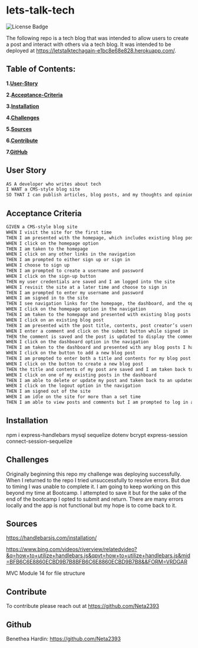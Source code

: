 # lets-talk-tech
![License Badge](https://img.shields.io/badge/license-MIT-green)

The following repo is a tech blog that was intended to allow users to create a post and interact with others via a tech blog. It was intended to be deployed at 
https://letstalktechagain-e1bc8e68e828.herokuapp.com/. 

## Table of Contents:

**1.[User-Story](#user-story)**

**2.[Acceptance-Criteria](#acceptance-criteria)**

**3.[Installation](#installation)**

**4.[Challenges](#challenges)**

**5.[Sources](#sources)**

**6.[Contribute](#contribute)**

**7.[GitHub](#github)**


## User Story

```md
AS A developer who writes about tech
I WANT a CMS-style blog site
SO THAT I can publish articles, blog posts, and my thoughts and opinions
```

## Acceptance Criteria

```md
GIVEN a CMS-style blog site
WHEN I visit the site for the first time
THEN I am presented with the homepage, which includes existing blog posts if any have been posted; navigation links for the homepage and the dashboard; and the option to log in
WHEN I click on the homepage option
THEN I am taken to the homepage
WHEN I click on any other links in the navigation
THEN I am prompted to either sign up or sign in
WHEN I choose to sign up
THEN I am prompted to create a username and password
WHEN I click on the sign-up button
THEN my user credentials are saved and I am logged into the site
WHEN I revisit the site at a later time and choose to sign in
THEN I am prompted to enter my username and password
WHEN I am signed in to the site
THEN I see navigation links for the homepage, the dashboard, and the option to log out
WHEN I click on the homepage option in the navigation
THEN I am taken to the homepage and presented with existing blog posts that include the post title and the date created
WHEN I click on an existing blog post
THEN I am presented with the post title, contents, post creator’s username, and date created for that post and have the option to leave a comment
WHEN I enter a comment and click on the submit button while signed in
THEN the comment is saved and the post is updated to display the comment, the comment creator’s username, and the date created
WHEN I click on the dashboard option in the navigation
THEN I am taken to the dashboard and presented with any blog posts I have already created and the option to add a new blog post
WHEN I click on the button to add a new blog post
THEN I am prompted to enter both a title and contents for my blog post
WHEN I click on the button to create a new blog post
THEN the title and contents of my post are saved and I am taken back to an updated dashboard with my new blog post
WHEN I click on one of my existing posts in the dashboard
THEN I am able to delete or update my post and taken back to an updated dashboard
WHEN I click on the logout option in the navigation
THEN I am signed out of the site
WHEN I am idle on the site for more than a set time
THEN I am able to view posts and comments but I am prompted to log in again before I can add, update, or delete posts
```

## Installation

npm i express-handlebars mysql sequelize dotenv bcrypt express-session connect-session-sequelize

## Challenges

Originally beginning this repo my challenge was deploying successfully. When I returned to the repo I tried unsuccessfully to resolve errors. But due to timing I was unable to complete it. I am going to keep working on this beyond my time at Bootcamp. I attempted to save it but for the sake of the end of the bootcamp I opted to submit and return. There are many errors locally and the app is not functional but my hope is to come back to it.

## Sources

https://handlebarsjs.com/installation/

https://www.bing.com/videos/riverview/relatedvideo?&q=how+to+utilize+handlebars.js&qpvt=how+to+utilize+handlebars.js&mid=BFB6C6E8860ECBD9B7B8BFB6C6E8860ECBD9B7B8&&FORM=VRDGAR

MVC Module 14 for file structure

## Contribute

To contribute please reach out at https://github.com/Neta2393

## Github

Benethea Hardin: https://github.com/Neta2393

